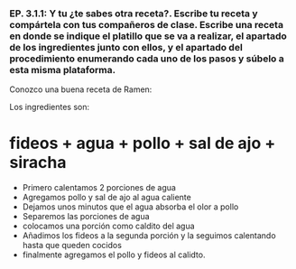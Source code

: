 
### EP. 3.1.1: Y tu ¿te sabes otra receta?. Escribe tu receta y compártela con tus compañeros de clase. Escribe una receta en donde se indique el platillo que se va a realizar, el apartado de los ingredientes junto con ellos, y el apartado del procedimiento enumerando cada uno de los pasos y súbelo a esta misma plataforma.

Conozco una buena receta de Ramen:

Los ingredientes son:
 
 #  fideos + agua + pollo + sal de ajo + siracha
- Primero calentamos 2 porciones de agua
- Agregamos pollo y sal de ajo al agua caliente
- Dejamos unos minutos que el agua absorba el olor a pollo
- Separemos las porciones de agua
- colocamos una porción como caldito del agua
- Añadimos los fideos a la segunda porción y la seguimos calentando hasta que queden cocidos
- finalmente agregamos el pollo y fideos al calidto. 

  
